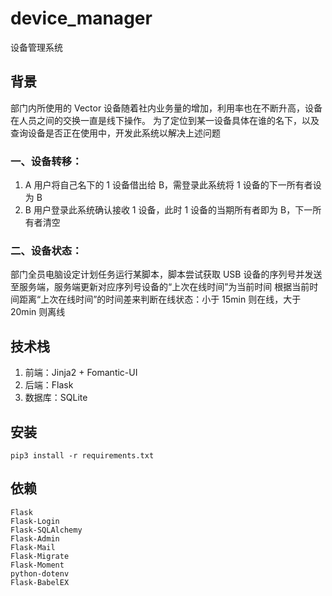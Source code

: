 # device_manager

设备管理系统

## 背景

部门内所使用的 Vector 设备随着社内业务量的增加，利用率也在不断升高，设备在人员之间的交换一直是线下操作。 为了定位到某一设备具体在谁的名下，以及查询设备是否正在使用中，开发此系统以解决上述问题

### 一、设备转移：

1. A 用户将自己名下的 1 设备借出给 B，需登录此系统将 1 设备的下一所有者设为 B
2. B 用户登录此系统确认接收 1 设备，此时 1 设备的当期所有者即为 B，下一所有者清空

### 二、设备状态：

部门全员电脑设定计划任务运行某脚本，脚本尝试获取 USB 设备的序列号并发送至服务端，服务端更新对应序列号设备的“上次在线时间”为当前时间 根据当前时间距离“上次在线时间”的时间差来判断在线状态：小于 15min 则在线，大于 20min
则离线

## 技术栈

1. 前端：Jinja2 + Fomantic-UI
2. 后端：Flask
3. 数据库：SQLite

## 安装

``` shell
pip3 install -r requirements.txt
```

## 依赖

```shell
Flask
Flask-Login
Flask-SQLAlchemy
Flask-Admin
Flask-Mail
Flask-Migrate
Flask-Moment
python-dotenv
Flask-BabelEX
```
